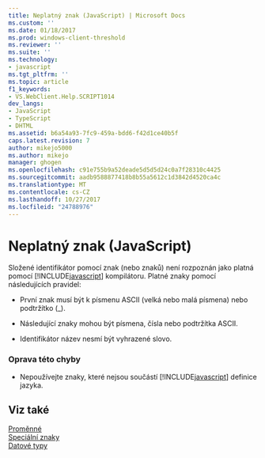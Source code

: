 ```yaml
---
title: Neplatný znak (JavaScript) | Microsoft Docs
ms.custom: ''
ms.date: 01/18/2017
ms.prod: windows-client-threshold
ms.reviewer: ''
ms.suite: ''
ms.technology:
- javascript
ms.tgt_pltfrm: ''
ms.topic: article
f1_keywords:
- VS.WebClient.Help.SCRIPT1014
dev_langs:
- JavaScript
- TypeScript
- DHTML
ms.assetid: b6a54a93-7fc9-459a-bdd6-f42d1ce40b5f
caps.latest.revision: 7
author: mikejo5000
ms.author: mikejo
manager: ghogen
ms.openlocfilehash: c91e755b9a52deade5d5d5d24c0a7f28310c4425
ms.sourcegitcommit: aadb9588877418b8b55a5612c1d3842d4520ca4c
ms.translationtype: MT
ms.contentlocale: cs-CZ
ms.lasthandoff: 10/27/2017
ms.locfileid: "24788976"
---
```

# <a name="invalid-character-javascript"></a>Neplatný znak (JavaScript)
Složené identifikátor pomocí znak (nebo znaků) není rozpoznán jako platná pomocí [!INCLUDE[javascript](../../javascript/includes/javascript-md.md)] kompilátoru. Platné znaky pomocí následujících pravidel:  
  
-   První znak musí být k písmenu ASCII (velká nebo malá písmena) nebo podtržítko (_).  
  
-   Následující znaky mohou být písmena, čísla nebo podtržítka ASCII.  
  
-   Identifikátor název nesmí být vyhrazené slovo.  
  
### <a name="to-correct-this-error"></a>Oprava této chyby  
  
-   Nepoužívejte znaky, které nejsou součástí [!INCLUDE[javascript](../../javascript/includes/javascript-md.md)] definice jazyka.  
  
## <a name="see-also"></a>Viz také  
 [Proměnné](../../javascript/variables-javascript.md)   
 [Speciální znaky](../../javascript/advanced/special-characters-javascript.md)   
 [Datové typy](../../javascript/data-types-javascript.md)